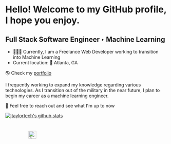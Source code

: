 # Hello! Welcome to my GitHub profile, I hope you enjoy.

## Full Stack Software Engineer ‣ Machine Learning

- 👨🏽‍💻 Currently, I am a Freelance Web Developer working to transition into Machine Learning
- Current location: 📍 Atlanta, GA

🌎 Check my [portfolio](http://www.jtaylor.app/)

I frequently working to expand my knowledge regarding various technologies. As I transition out of the military in the near future, I plan to begin my career as a machine learning engineer.

💬 Feel free to reach out and see what I'm up to now

[![jtaylortech's github stats](https://github-readme-stats.vercel.app/api?username=jtaylortech&show_icons=true&title_color=fff&icon_color=79ff97&text_color=9f9f9f&bg_color=151515)](https://github.com/jtaylortech)

<div style="padding: 25px 0;">
    <a href="https://twitter.com/JTaylorTech_" style="padding: 24px;">
    <i class="fab fa-twitter" alt="Follow me my journey on twitter"  width="24" height="24"></i>
    </a>
     <a href="https://www.linkedin.com/in/jarred-taylor-032065177/" style="padding: 8px; width: 24px; height: 24px;"><i class="fab fa-linkedin-in" alt="Connect with me on Linkedin" width="24" height="24"></i>
    </a>
     <a href="https://hashnode.com/@TaylorTech" style="padding: 8px; width: 24px; height: 24px;">
        <img src="https://github.com/tbakerx/tbakerx/blob/main/assets/linkedin-green.png" alt="Connect with me on Linkedin" width="24" height="24">
    </a>
</div>